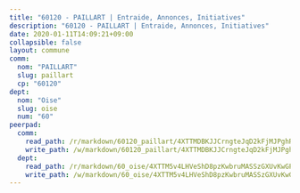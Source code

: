 ```yaml
---
title: "60120 - PAILLART | Entraide, Annonces, Initiatives"
description: "60120 - PAILLART | Entraide, Annonces, Initiatives"
date: 2020-01-11T14:09:21+09:00
collapsible: false
layout: commune
comm:
  nom: "PAILLART"
  slug: paillart
  cp: "60120"
dept:
  nom: "Oise"
  slug: oise
  num: "60"
peerpad:
  comm:
    read_path: /r/markdown/60120_paillart/4XTTMDBKJJCrngteJqD2kFjMJPghRmmXBhqsWCqTXt2ZjfPWd
    write_path: /w/markdown/60120_paillart/4XTTMDBKJJCrngteJqD2kFjMJPghRmmXBhqsWCqTXt2ZjfPWd-K3TgV3mrF6R64RFtkVmXuSGrmTaLFtHKFA6vnKtJdaXMdWvHDSwawbJbAZ6HQCahCXn2ddPMjTiYvbY4sANu8xMei1XBJ3STiRMDkWQSiDaxuntyGZLtVpJJvjpphh776NfsqnWR
  dept:
    read_path: /r/markdown/60_oise/4XTTM5v4LHVeShD8pzKwbruMASSzGXUvKwGPyPNR6Aq6aruGY
    write_path: /w/markdown/60_oise/4XTTM5v4LHVeShD8pzKwbruMASSzGXUvKwGPyPNR6Aq6aruGY-K3TgTfEPmBuMGxs3WizC7aafmuSUvuvwsE7nM986pS4fEczEhokrfL1mXNtU722XatpEcDhfhLf5xd24JkCKBD4DcQHeF5CYjEkAVzDN3PuQerZfYGZ5zy2XFcJNh2Z1pYjLoQTn
---
```


